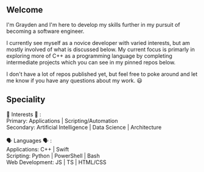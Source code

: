 ## Welcome
I'm Grayden and I'm here to develop my skills further in my pursuit of becoming a software engineer. 

I currently see myself as a novice developer with varied interests, but am mostly involved of what is discussed below.
My current focus is primarly in exploring more of C++ as a programming language by completing intermediate projects which you can 
see in my pinned repos below. 

I don't have a lot of repos published yet, but feel free to poke around and let me know if you have any questions about my work. 😃

## Speciality
🧠 Interests 🧠 :  <br>
Primary: Applications | Scripting/Automation <br>
Secondary: Artificial Intelligence | Data Science | Architecture
<br>
<br>
🗣️ Languages 🗣️ : <br>
Applications: C++ | Swift <br>
Scripting: Python | PowerShell | Bash <br>
Web Development: JS | TS | HTML/CSS <br>


